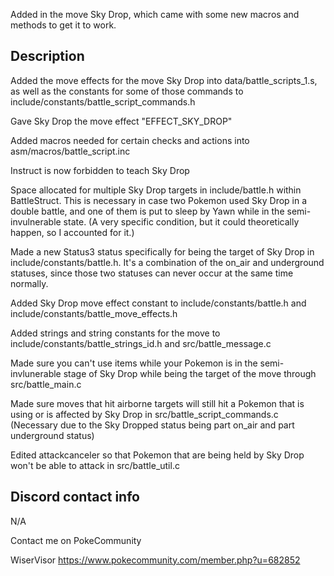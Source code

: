 Added in the move Sky Drop, which came with some new macros and methods to get it to work.

## Description
Added the move effects for the move Sky Drop into data/battle_scripts_1.s, as well as the constants for some of those commands to include/constants/battle_script_commands.h

Gave Sky Drop the move effect "EFFECT_SKY_DROP"

Added macros needed for certain checks and actions into asm/macros/battle_script.inc

Instruct is now forbidden to teach Sky Drop

Space allocated for multiple Sky Drop targets in include/battle.h within BattleStruct. This is necessary in case two Pokemon used Sky Drop in a double battle, and one of them is 
put to sleep by Yawn while in the semi-invulnerable state. (A very specific condition, but it could theoretically happen, so I accounted for it.)

Made a new Status3 status specifically for being the target of Sky Drop in include/constants/battle.h. It's a combination of the on_air and underground statuses, since those two statuses can never occur at the same time normally.

Added Sky Drop move effect constant to include/constants/battle.h and include/constants/battle_move_effects.h

Added strings and string constants for the move to include/constants/battle_strings_id.h and src/battle_message.c

Made sure you can't use items while your Pokemon is in the semi-invlunerable stage of Sky Drop while being the target of the move through src/battle_main.c

Made sure moves that hit airborne targets will still hit a Pokemon that is using or is affected by Sky Drop in src/battle_script_commands.c (Necessary due to the Sky Dropped 
status being part on_air and part underground status)

Edited attackcanceler so that Pokemon that are being held by Sky Drop won't be able to attack in src/battle_util.c

## **Discord contact info**
N/A

Contact me on PokeCommunity

WiserVisor https://www.pokecommunity.com/member.php?u=682852
